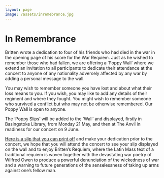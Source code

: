 ```yaml
---
layout: page
image: /assets/inremebrance.jpg
---
```


# In Remembrance

Britten wrote a dedication to four of his friends who had died in the war in the opening page of his score for
the War Requiem. Just as he wished to remember those who had fallen, we are offering a ‘Poppy Wall’ where we extend
an invitation to all participants to dedicate their attendance at the concert to anyone of any nationality adversely
affected by any war by adding a personal message to the wall.  

You may wish to remember someone you have lost and about what their loss means to you.
If you wish, you may like to add any details of their regiment and where they fought.
You might wish to remember someone who survived a conflict but who may not be otherwise remembered.
Our Poppy Wall is open to anyone. 

The ‘Poppy Slips’ will be added to the ‘Wall’ and displayed, firstly in Basingstoke Library, from Monday 21 May,
and then at The Anvil in readiness for our concert on 9 June.

[Here is a slip that you can print off](https://drive.google.com/open?id=1VbGIl6VCaAYpo7cZ_p-PA05CEGXaTASo) and make your dedication prior to the concert,
we hope that you will attend the concert to see your slip displayed on the wall and to enjoy Britten’s Requiem,
where the Latin Mass text of a traditional requiem is woven together with the devastating war poetry of
Wilfred Owen to produce a powerful denunciation of the wickedness of war and a warning to future generations
of the senselessness of taking up arms against one’s fellow man.
